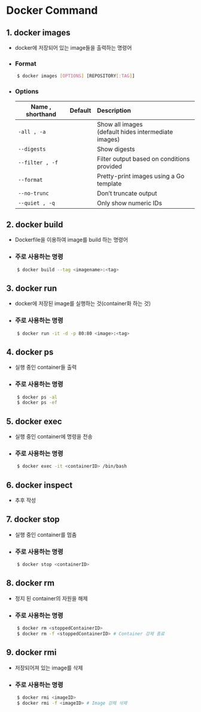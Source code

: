 # Docker Command

## 1. docker images
  - docker에 저장되어 있는 image들을 출력하는 명령어
  - ### Format
``` bash
    $ docker images [OPTIONS] [REPOSITORY[:TAG]]
```
  - ### Options
    | Name , shorthand | Default | Description |
    |---|:---:|:---|
    | `-all , -a` || Show all images </br> (default hides intermediate images)|
    | `--digests` || Show digests |
    | `--filter , -f` | | Filter output based on conditions provided |
    | `--format` || Pretty-print images using a Go template |
    | `--no-trunc` ||Don’t truncate output|
    | `--quiet , -q` ||Only show numeric IDs|


## 2. docker build
  - Dockerfile을 이용하여 image를 build 하는 명령어
  - ### 주로 사용하는 명령
``` bash
    $ docker build --tag <imagename>:<tag>
```

## 3. docker run
  - docker에 저장된 image를 실행하는 것(container화 하는 것)
  - ### 주로 사용하는 명령
``` bash
    $ docker run -it -d -p 80:80 <image>:<tag>
```
## 4. docker ps
  - 실행 중인 container들 출력
  - ### 주로 사용하는 명령
``` bash
    $ docker ps -al
    $ docker ps -ef
```
## 5. docker exec
  - 실행 중인 container에 명령을 전송
  - ### 주로 사용하는 명령
``` bash
    $ docker exec -it <containerID> /bin/bash
```
## 6. docker inspect
  - 추후 작성
## 7. docker stop
  - 실행 중인 container를 멈춤
  - ### 주로 사용하는 명령
``` bash
    $ docker stop <containerID>
```

## 8. docker rm
  - 정지 된 container의 자원을 해제
  - ### 주로 사용하는 명령
``` bash
    $ docker rm <stoppedContainerID>
    $ docker rm -f <stoppedContainerID> # Container 강제 종료
```

## 9. docker rmi
  - 저장되어져 있는 image를 삭제
  - ### 주로 사용하는 명령
``` bash
    $ docker rmi <imageID>
    $ docker rmi -f <imageID> # Image 강제 삭제
```
